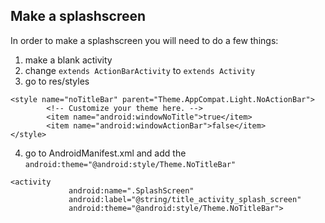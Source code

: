 ## Make a splashscreen

In order to make a splashscreen you will need to do a few things:


1) make a blank activity 
2) change `extends ActionBarActivity` to `extends Activity`
3) go to res/styles

```
<style name="noTitleBar" parent="Theme.AppCompat.Light.NoActionBar">
        <!-- Customize your theme here. -->
        <item name="android:windowNoTitle">true</item>
        <item name="android:windowActionBar">false</item>
</style> 
```

4) go to AndroidManifest.xml and add the `android:theme="@android:style/Theme.NoTitleBar"`

```
<activity
             android:name=".SplashScreen"
             android:label="@string/title_activity_splash_screen"
             android:theme="@android:style/Theme.NoTitleBar">
```
